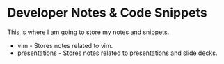 # Developer Notes & Code Snippets

This is where I am going to store my notes and snippets.

* vim - Stores notes related to vim.
* presentations - Stores notes related to presentations and slide decks.
